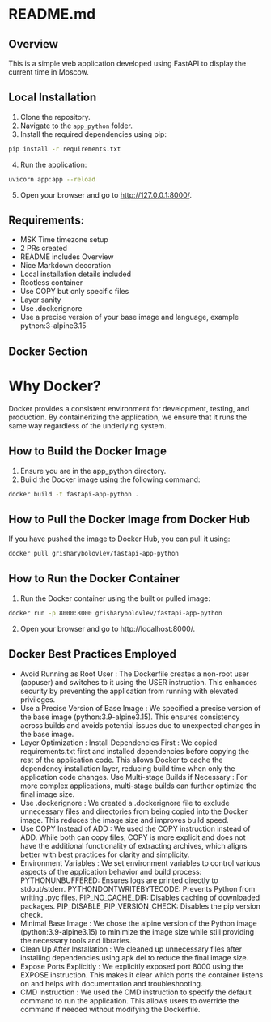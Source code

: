 # README.md

## Overview
This is a simple web application developed using FastAPI to display the current time in Moscow.

## Local Installation
1. Clone the repository.
2. Navigate to the `app_python` folder.
3. Install the required dependencies using pip:
```bash
pip install -r requirements.txt
```
4. Run the application:
```bash
uvicorn app:app --reload
```
5. Open your browser and go to http://127.0.0.1:8000/.

## Requirements:
* MSK Time timezone setup
* 2 PRs created
* README includes Overview
* Nice Markdown decoration
* Local installation details included
* Rootless container
* Use COPY but only specific files
* Layer sanity
* Use .dockerignore
* Use a precise version of your base image and language, example python:3-alpine3.15

## Docker Section
# Why Docker?
Docker provides a consistent environment for development, testing, and production. By containerizing the application, we ensure that it runs the same way regardless of the underlying system.

## How to Build the Docker Image
1. Ensure you are in the app_python directory.
2. Build the Docker image using the following command:
```bash
docker build -t fastapi-app-python .
```
## How to Pull the Docker Image from Docker Hub
If you have pushed the image to Docker Hub, you can pull it using:
```bash
docker pull grisharybolovlev/fastapi-app-python
```

## How to Run the Docker Container
1. Run the Docker container using the built or pulled image:
```bash
docker run -p 8000:8000 grisharybolovlev/fastapi-app-python
```
2. Open your browser and go to http://localhost:8000/.

## Docker Best Practices Employed
* Avoid Running as Root User : The Dockerfile creates a non-root user (appuser) and switches to it using the USER instruction. This enhances security by preventing the application from running with elevated privileges.
* Use a Precise Version of Base Image : We specified a precise version of the base image (python:3.9-alpine3.15). This ensures consistency across builds and avoids potential issues due to unexpected changes in the base image.
* Layer Optimization :
Install Dependencies First : We copied requirements.txt first and installed dependencies before copying the rest of the application code. This allows Docker to cache the dependency installation layer, reducing build time when only the application code changes.
Use Multi-stage Builds if Necessary : For more complex applications, multi-stage builds can further optimize the final image size.
* Use .dockerignore : We created a .dockerignore file to exclude unnecessary files and directories from being copied into the Docker image. This reduces the image size and improves build speed.
* Use COPY Instead of ADD : We used the COPY instruction instead of ADD. While both can copy files, COPY is more explicit and does not have the additional functionality of extracting archives, which aligns better with best practices for clarity and simplicity.
* Environment Variables : We set environment variables to control various aspects of the application behavior and build process:
PYTHONUNBUFFERED: Ensures logs are printed directly to stdout/stderr.
PYTHONDONTWRITEBYTECODE: Prevents Python from writing .pyc files.
PIP_NO_CACHE_DIR: Disables caching of downloaded packages.
PIP_DISABLE_PIP_VERSION_CHECK: Disables the pip version check.
* Minimal Base Image : We chose the alpine version of the Python image (python:3.9-alpine3.15) to minimize the image size while still providing the necessary tools and libraries.
* Clean Up After Installation : We cleaned up unnecessary files after installing dependencies using apk del to reduce the final image size.
* Expose Ports Explicitly : We explicitly exposed port 8000 using the EXPOSE instruction. This makes it clear which ports the container listens on and helps with documentation and troubleshooting.
* CMD Instruction : We used the CMD instruction to specify the default command to run the application. This allows users to override the command if needed without modifying the Dockerfile.
